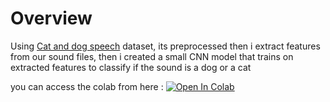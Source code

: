 # Overview
Using [Cat and dog speech](https://www.kaggle.com/datasets/mmoreaux/audio-cats-and-dogs) dataset, its preprocessed then i extract features from our sound files, then i created a small CNN model that trains on extracted features to classify if the sound is a dog or a cat

you can access the colab from here : 
[![Open In Colab](https://colab.research.google.com/assets/colab-badge.svg)](https://colab.research.google.com/drive/12jux2DA5oApN1SiLn_yCrvgWyOvOVzI7?usp=sharing)
